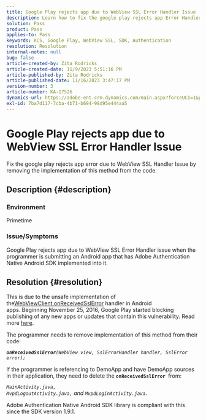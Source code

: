 ```yaml
---
title: Google Play rejects app due to WebView SSL Error Handler Issue
description: Learn how to fix the google play rejects app Error Handler Issue.
solution: Pass
product: Pass
applies-to: Pass
keywords: KCS, Google Play, WebView SSL, SDK, Authentication
resolution: Resolution
internal-notes: null
bug: false
article-created-by: Zita Rodricks
article-created-date: 11/9/2023 5:51:16 PM
article-published-by: Zita Rodricks
article-published-date: 11/16/2023 3:47:17 PM
version-number: 3
article-number: KA-17526
dynamics-url: https://adobe-ent.crm.dynamics.com/main.aspx?forceUCI=1&pagetype=entityrecord&etn=knowledgearticle&id=12e77291-287f-ee11-8179-6045bd006b4b
exl-id: 7ba7d117-7cba-4b71-b694-98d95e444aa5
---
```

# Google Play rejects app due to WebView SSL Error Handler Issue


Fix the google play rejects app error due to WebView SSL Handler Issue by removing the implementation of this method from the code.

## Description {#description}


### <b>Environment</b>

Primetime



### <b>Issue/Symptoms</b>

Google Play rejects app due to WebView SSL Error Handler issue when the programmer is submitting an Android app that has Adobe Authentication Native Android SDK implemented into it.


## Resolution {#resolution}


This is due to the unsafe implementation of the[WebViewClient.onReceivedSslError](https://developer.android.com/reference/android/webkit/WebViewClient.html#onReceivedSslError%28android.webkit.WebView,%20android.webkit.SslErrorHandler,%20android.net.http.SslError%29) handler in Android apps. Beginning November 25, 2016, Google Play started blocking publishing of any new apps or updates that contain this vulnerability. Read more [here](https://support.google.com/faqs/answer/7071387?hl=en).

The programmer needs to remove implementation of this method from their code:

<b>*`onReceivedSslError`</b>`(WebView view, SslErrorHandler handler, SslError error);`*

If the programmer is referencing to DemoApp and have DemoApp sources in their application, they need to delete the <b>`onReceivedSslError `</b>from:

*`MainActivity.java, MvpdLogoutActivity.java,` and `MvpdLoginActivity.java.`*

Adobe Authentication Native Android SDK library is compliant with this since the SDK version 1.9.1.
